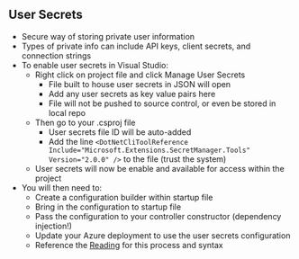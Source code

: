 ## User Secrets

- Secure way of storing private user information
- Types of private info can include API keys, client secrets, and connection strings
- To enable user secrets in Visual Studio:
  - Right click on project file and click Manage User Secrets
    - File built to house user secrets in JSON will open
    - Add any user secrets as key value pairs here
    - File will not be pushed to source control, or even be stored in local repo
  - Then go to your .csproj file
    - User secrets file ID will be auto-added
    - Add the line `<DotNetCliToolReference Include="Microsoft.Extensions.SecretManager.Tools" Version="2.0.0" />` to the file (trust the system)
  - User secrets will now be enable and available for access within the project
- You will then need to:
  - Create a configuration builder within startup file
  - Bring in the configuration to startup file
  - Pass the configuration to your controller constructor (dependency injection!)
  - Update your Azure deployment to use the user secrets configuration
  - Reference the [Reading](https://codefellows.github.io/code-401-dotnet-guide/Resources/UserSecrets.html) for this process and syntax
  
